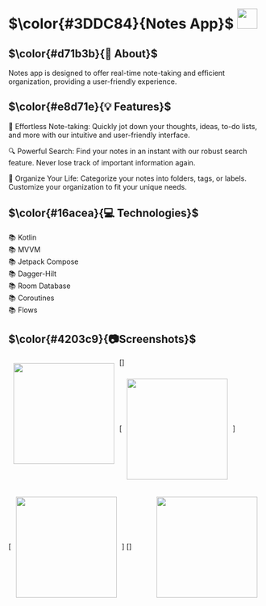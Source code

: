 # $\color{#3DDC84}{Notes  App}$  <img height="40" src="https://user-images.githubusercontent.com/25181517/117269608-b7dcfb80-ae58-11eb-8e66-6cc8753553f0.png" />

## $\color{#d71b3b}{🚀 About}$

Notes app is designed to offer real-time note-taking and efficient organization, providing a user-friendly experience.


## $\color{#e8d71e}{💡 Features}$

📝 Effortless Note-taking: Quickly jot down your thoughts, ideas, to-do lists, and more with our intuitive and user-friendly interface.

🔍 Powerful Search: Find your notes in an instant with our robust search feature. Never lose track of important information again.

📅 Organize Your Life: Categorize your notes into folders, tags, or labels. Customize your organization to fit your unique needs.


## $\color{#16acea}{💻 Technologies}$

📚 Kotlin
<br>
📚 MVVM
<br>
📚 Jetpack Compose
<br>
📚 Dagger-Hilt
<br>
📚 Room Database
<br>
📚 Coroutines
<br>
📚 Flows


## $\color{#4203c9}{📷Screenshots}$
[<img src="https://github.com/abdelrahmanmohamed19/Notes/assets/61879243/9606d77d-e174-475f-96f2-2fee21d1fb37" align="left"
width="200"
    hspace="10" vspace="10">]
    
[<img src="https://github.com/abdelrahmanmohamed19/Notes/assets/61879243/f7337053-42d3-495f-ae7e-4b778b540755" align="center"
width="200"
    hspace="10" vspace="10">]

[<img src="https://github.com/abdelrahmanmohamed19/Notes/assets/61879243/5d11a7b1-dc5c-45d9-8c5f-20f4f59ed192" align="center"
width="200"
    hspace="10" vspace="10">]
    [<img src="https://github.com/abdelrahmanmohamed19/Notes/assets/61879243/7b3d4a71-bec1-4428-8fa2-7d8ff7f26ed7" align="right"
width="200"
    hspace="10" vspace="10">]
